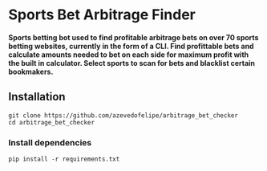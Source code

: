 # Sports Bet Arbitrage Finder

#### Sports betting bot used to find profitable arbitrage bets on over 70 sports betting websites, currently in the form of a CLI. Find profittable bets and calculate amounts needed to bet on each side for maximum profit with the built in calculator. Select sports to scan for bets and blacklist certain bookmakers.

## Installation
```
git clone https://github.com/azevedofelipe/arbitrage_bet_checker
cd arbitrage_bet_checker
```

### Install dependencies

```
pip install -r requirements.txt

```